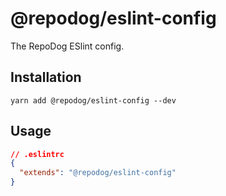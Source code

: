 # @repodog/eslint-config

The RepoDog ESlint config.

## Installation

```shell
yarn add @repodog/eslint-config --dev
```

## Usage

```json
// .eslintrc
{
  "extends": "@repodog/eslint-config"
}
```
